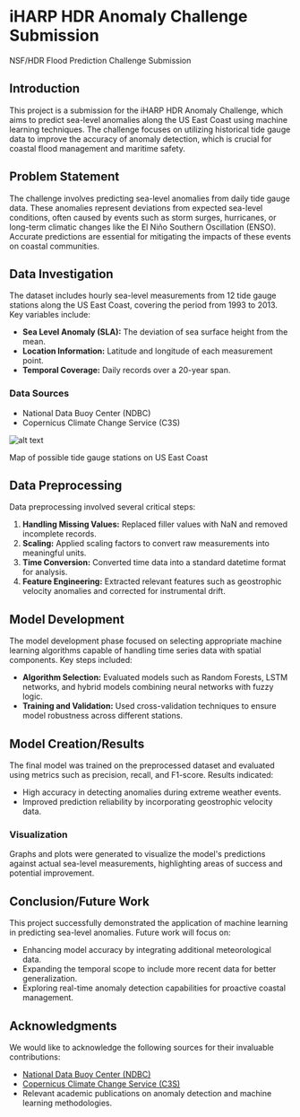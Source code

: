 # **iHARP HDR Anomaly Challenge Submission**
NSF/HDR Flood Prediction Challenge Submission

## **Introduction**
This project is a submission for the iHARP HDR Anomaly Challenge, which aims to predict sea-level anomalies along the US East Coast using machine learning techniques. The challenge focuses on utilizing historical tide gauge data to improve the accuracy of anomaly detection, which is crucial for coastal flood management and maritime safety.

## **Problem Statement**
The challenge involves predicting sea-level anomalies from daily tide gauge data. These anomalies represent deviations from expected sea-level conditions, often caused by events such as storm surges, hurricanes, or long-term climatic changes like the El Niño Southern Oscillation (ENSO). Accurate predictions are essential for mitigating the impacts of these events on coastal communities.

## **Data Investigation**
The dataset includes hourly sea-level measurements from 12 tide gauge stations along the US East Coast, covering the period from 1993 to 2013. Key variables include:
- **Sea Level Anomaly (SLA):** The deviation of sea surface height from the mean.
- **Location Information:** Latitude and longitude of each measurement point.
- **Temporal Coverage:** Daily records over a 20-year span.

### **Data Sources**
- National Data Buoy Center (NDBC)
- Copernicus Climate Change Service (C3S)

![alt text](https://github.com/arJ-V/NSF-HDR-Flood-Map-Prediction-Challenge/blob/main/Gaugemap.jpeg?raw=true)

Map of possible tide gauge stations on US East Coast


## **Data Preprocessing**
Data preprocessing involved several critical steps:
1. **Handling Missing Values:** Replaced filler values with NaN and removed incomplete records.
2. **Scaling:** Applied scaling factors to convert raw measurements into meaningful units.
3. **Time Conversion:** Converted time data into a standard datetime format for analysis.
4. **Feature Engineering:** Extracted relevant features such as geostrophic velocity anomalies and corrected for instrumental drift.

## **Model Development**
The model development phase focused on selecting appropriate machine learning algorithms capable of handling time series data with spatial components. Key steps included:
- **Algorithm Selection:** Evaluated models such as Random Forests, LSTM networks, and hybrid models combining neural networks with fuzzy logic.
- **Training and Validation:** Used cross-validation techniques to ensure model robustness across different stations.

## **Model Creation/Results**
The final model was trained on the preprocessed dataset and evaluated using metrics such as precision, recall, and F1-score. Results indicated:
- High accuracy in detecting anomalies during extreme weather events.
- Improved prediction reliability by incorporating geostrophic velocity data.

### **Visualization**
Graphs and plots were generated to visualize the model's predictions against actual sea-level measurements, highlighting areas of success and potential improvement.

## **Conclusion/Future Work**
This project successfully demonstrated the application of machine learning in predicting sea-level anomalies. Future work will focus on:
- Enhancing model accuracy by integrating additional meteorological data.
- Expanding the temporal scope to include more recent data for better generalization.
- Exploring real-time anomaly detection capabilities for proactive coastal management.

## **Acknowledgments**
We would like to acknowledge the following sources for their invaluable contributions:
- [National Data Buoy Center (NDBC)](https://www.ndbc.noaa.gov/)
- [Copernicus Climate Change Service (C3S)](http://climate.copernicus.eu)
- Relevant academic publications on anomaly detection and machine learning methodologies.
